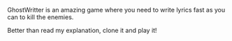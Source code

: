 GhostWritter is an amazing game where you need to write lyrics fast as you can to kill the enemies.

Better than read my explanation, 
clone it and play it!
